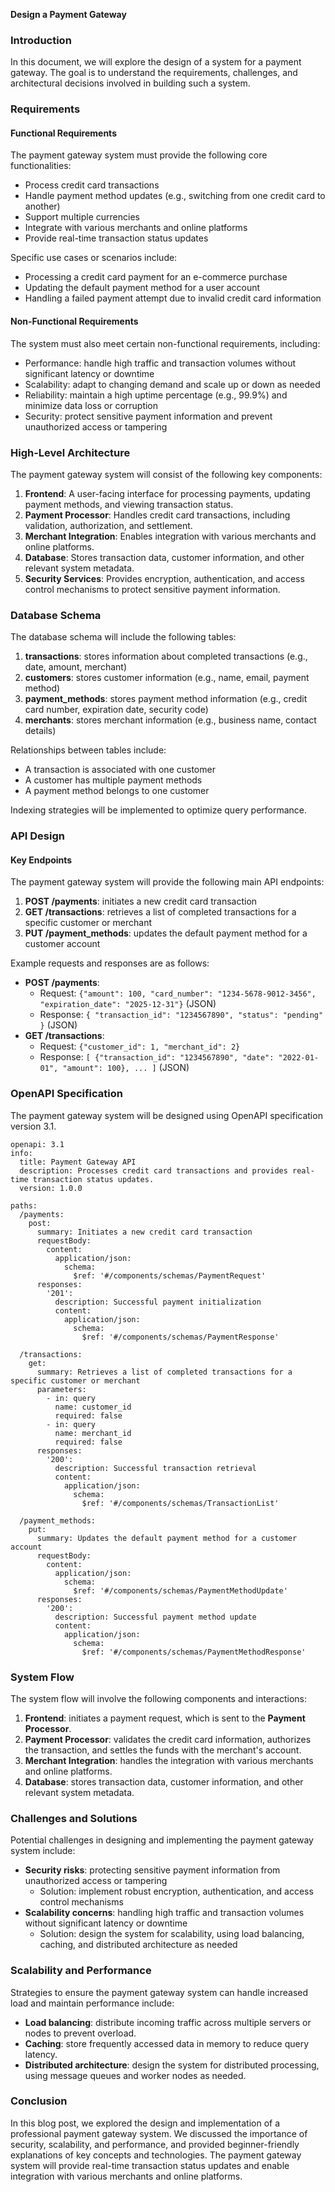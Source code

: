 **Design a Payment Gateway**

### Introduction

In this document, we will explore the design of a system for a payment gateway. The goal is to understand the requirements, challenges, and architectural decisions involved in building such a system.

### Requirements

#### Functional Requirements

The payment gateway system must provide the following core functionalities:

* Process credit card transactions
* Handle payment method updates (e.g., switching from one credit card to another)
* Support multiple currencies
* Integrate with various merchants and online platforms
* Provide real-time transaction status updates

Specific use cases or scenarios include:

* Processing a credit card payment for an e-commerce purchase
* Updating the default payment method for a user account
* Handling a failed payment attempt due to invalid credit card information

#### Non-Functional Requirements

The system must also meet certain non-functional requirements, including:

* Performance: handle high traffic and transaction volumes without significant latency or downtime
* Scalability: adapt to changing demand and scale up or down as needed
* Reliability: maintain a high uptime percentage (e.g., 99.9%) and minimize data loss or corruption
* Security: protect sensitive payment information and prevent unauthorized access or tampering

### High-Level Architecture

The payment gateway system will consist of the following key components:

1. **Frontend**: A user-facing interface for processing payments, updating payment methods, and viewing transaction status.
2. **Payment Processor**: Handles credit card transactions, including validation, authorization, and settlement.
3. **Merchant Integration**: Enables integration with various merchants and online platforms.
4. **Database**: Stores transaction data, customer information, and other relevant system metadata.
5. **Security Services**: Provides encryption, authentication, and access control mechanisms to protect sensitive payment information.

### Database Schema

The database schema will include the following tables:

1. **transactions**: stores information about completed transactions (e.g., date, amount, merchant)
2. **customers**: stores customer information (e.g., name, email, payment method)
3. **payment_methods**: stores payment method information (e.g., credit card number, expiration date, security code)
4. **merchants**: stores merchant information (e.g., business name, contact details)

Relationships between tables include:

* A transaction is associated with one customer
* A customer has multiple payment methods
* A payment method belongs to one customer

Indexing strategies will be implemented to optimize query performance.

### API Design

#### Key Endpoints

The payment gateway system will provide the following main API endpoints:

1. **POST /payments**: initiates a new credit card transaction
2. **GET /transactions**: retrieves a list of completed transactions for a specific customer or merchant
3. **PUT /payment_methods**: updates the default payment method for a customer account

Example requests and responses are as follows:

* **POST /payments**:
	+ Request: `{"amount": 100, "card_number": "1234-5678-9012-3456", "expiration_date": "2025-12-31"}` (JSON)
	+ Response: `{ "transaction_id": "1234567890", "status": "pending" }` (JSON)
* **GET /transactions**:
	+ Request: `{"customer_id": 1, "merchant_id": 2}`
	+ Response: `[ {"transaction_id": "1234567890", "date": "2022-01-01", "amount": 100}, ... ]` (JSON)

### OpenAPI Specification

The payment gateway system will be designed using OpenAPI specification version 3.1.

```
openapi: 3.1
info:
  title: Payment Gateway API
  description: Processes credit card transactions and provides real-time transaction status updates.
  version: 1.0.0

paths:
  /payments:
    post:
      summary: Initiates a new credit card transaction
      requestBody:
        content:
          application/json:
            schema:
              $ref: '#/components/schemas/PaymentRequest'
      responses:
        '201':
          description: Successful payment initialization
          content:
            application/json:
              schema:
                $ref: '#/components/schemas/PaymentResponse'

  /transactions:
    get:
      summary: Retrieves a list of completed transactions for a specific customer or merchant
      parameters:
        - in: query
          name: customer_id
          required: false
        - in: query
          name: merchant_id
          required: false
      responses:
        '200':
          description: Successful transaction retrieval
          content:
            application/json:
              schema:
                $ref: '#/components/schemas/TransactionList'

  /payment_methods:
    put:
      summary: Updates the default payment method for a customer account
      requestBody:
        content:
          application/json:
            schema:
              $ref: '#/components/schemas/PaymentMethodUpdate'
      responses:
        '200':
          description: Successful payment method update
          content:
            application/json:
              schema:
                $ref: '#/components/schemas/PaymentMethodResponse'
```

### System Flow

The system flow will involve the following components and interactions:

1. **Frontend**: initiates a payment request, which is sent to the **Payment Processor**.
2. **Payment Processor**: validates the credit card information, authorizes the transaction, and settles the funds with the merchant's account.
3. **Merchant Integration**: handles the integration with various merchants and online platforms.
4. **Database**: stores transaction data, customer information, and other relevant system metadata.

### Challenges and Solutions

Potential challenges in designing and implementing the payment gateway system include:

* **Security risks**: protecting sensitive payment information from unauthorized access or tampering
	+ Solution: implement robust encryption, authentication, and access control mechanisms
* **Scalability concerns**: handling high traffic and transaction volumes without significant latency or downtime
	+ Solution: design the system for scalability, using load balancing, caching, and distributed architecture as needed

### Scalability and Performance

Strategies to ensure the payment gateway system can handle increased load and maintain performance include:

* **Load balancing**: distribute incoming traffic across multiple servers or nodes to prevent overload.
* **Caching**: store frequently accessed data in memory to reduce query latency.
* **Distributed architecture**: design the system for distributed processing, using message queues and worker nodes as needed.

### Conclusion

In this blog post, we explored the design and implementation of a professional payment gateway system. We discussed the importance of security, scalability, and performance, and provided beginner-friendly explanations of key concepts and technologies. The payment gateway system will provide real-time transaction status updates and enable integration with various merchants and online platforms.